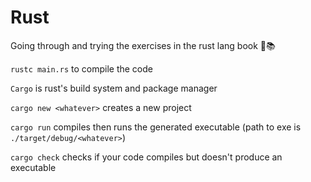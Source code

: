 # Rust

Going through and trying the exercises in the rust lang book 🦀📚

`rustc main.rs` to compile the code 

`Cargo` is rust's build system and package manager



`cargo new <whatever>` creates a new project

`cargo run` compiles then runs the generated executable (path to exe is `./target/debug/<whatever>`)

`cargo check` checks if your code compiles but doesn't produce an executable

